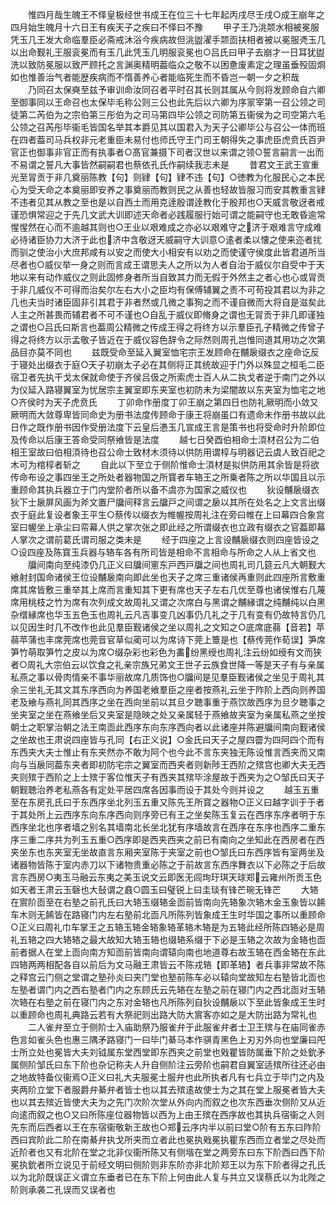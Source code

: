 <!-- { "loadSidebar": true } -->
　　惟四月哉生魄王不怿皇极经世书成王在位三十七年起丙戌尽壬戌○成王崩年之四月始生魄月十六日王有疾天子之疾曰不怿曰不豫
　　甲子王乃洮颒水相被冕服凭玉几王发大命临羣臣必斋戒沐浴今疾病故但洮盥濯手颒靣扶相者被以冕服凴玉几以出命觐礼王服衮冕而有玉几此凭玉几明服衮冕也○吕氏曰甲子去崩才一日耳犹盥洗以致防冕服以致严顾托之言渊奥精明葢临众之敬不以困惫废素定之理虽垂殁固烱如也惟善治气者能歴疾病而不惰善养心者能临死生而不昏岂一朝一夕之积哉
　　乃同召太保奭至兹予审训命汝同召者平时召其长则其属从今则将发顾命自六卿至御事同以王命召也太保毕毛称公则三公也此先后以六卿为序冡宰第一召公领之司徒第二芮伯为之宗伯第三彤伯为之司马第四毕公领之司防第五衞侯为之司空第六毛公领之召芮彤毕衞毛皆国名举其本爵见其以国君入为天子公卿毕公与召公一体而班在四者葢司马兵权非元老重臣未易付也师氏守王门司王朝得失之事虎臣虎贲氏百尹官正也御事非官正而有执事者○髙官兼摄下司者汉世以来谓之领○誓言嗣言一出而不易谓之誓凡大事皆然嗣嗣君也蔡依孔氏作嗣续我志未是
　　昔君文王武王宣重光至冐贡于非几奠丽陈教【句】则肄【句】肄不违【句】○徳教为化服民心之本民心为受天命之本奠丽即安养之事奠丽而教则民之从善也轻故皆服习而安其教重言肄不违者见其从教之至也是以自西土而用克逹殷谓逹教化于殷邦也○天威言敬迓者戒谨恐惧常迎之于先几文武大训即述天命者必践履服行始可谓之能嗣守也无敢昏逾常惺惺然在心而不逾越其则也○王业以艰难成之亦必以艰难守之济于艰难言守成难必待诸臣协力大济于此也济中含敬迓天威嗣守大训意○逺者柔以懐之使来迩者扰而驯之使治小大庶邦咸有以安之而使大小相安有以劝之而使谨守侯度此皆君道所当尽者也○威仪举一身之则而言成王谓思夫人之所以为人者自治于威仪尔自受中于天地以来有动作威仪之则此固修身者所当自致其力而无假于外然主之者心也心或冐贡于非几威仪不可得而治矣尔左右大小之臣均有保傅辅翼之责不可苟投其君以为非之几也夫当时诸臣固非引其君于非者然或几微之事狥之而不谨自微而大将自是滋矣此人主之所甚畏而辅君者不可不谨也○自乱于威仪即脩身之谓也无冐贡于非几即谨独之谓也○吕氏曰斯言也葢周公精微之传成王得之将终方以示羣臣孔子精微之传曾子得之将终方以示孟敬子皆近在于威仪容色辞令之际然则周孔岂惟同道其用功之次第品目亦莫不同也
　　兹既受命至延入翼室恤宅宗王发顾命在黼扆缀衣之座命讫反于寝处出缀衣于庭○天子初崩太子必在其侧将正其统故迎于门外以殊显之桓毛二臣宿卫者先执干戈太保就命使于齐侯吕伋之所索虎士百人从二执戈者逆于南门之外以为仪延入路寝翼室为忧居宗主翼室即东夹室也初防未为梁闇故以东夹室为恤宅之地○齐侯时为天子虎贲氏
　　丁卯命作册度丁卯王崩之第四日也防礼厥明而小敛又厥明而大敛尊卑皆同命史为册书法度传顾命于康王将崩虽口有遗命未作册书故以此日作之既作册书因作受册法度下云皇后慿玉几宣成王言是策书也将受命时升阶即位及传命以后康王答命受同祭飨皆是法度
　　越七日癸酉伯相命士湏材召公为二伯相王室故曰伯相湏待也召公命士致材木须待以供防用谓椁与明器记云虞人致百祀之木可为棺椁者斩之
　　自此以下至立于侧阶惟命士湏材是拟供防用其余皆是将欲传命布设之事四坐王之所处者器物国之所寳者车辂王之所乗者陈之所以华国且以示重顾命其执兵器立于门内堂阶者所以备不虞亦为国家之威仪也
　　狄设黼扆缀衣狄下士扆屏风画为斧文置尸牖间释言云牖戸之间谓之扆以其所在处名之上文言出缀衣于庭此复设者象王平生○蔡传以缀衣为帷幄按周礼注在旁曰帷在上曰幕四合象宫室曰幄坐上承尘曰帟幕人供之掌次张之即此经之所谓缀衣也立政有缀衣之官葢即幕人掌次之谓前葛氏谓司服之类未是
　　经于四座之上言设黼扆缀衣则四座皆设之○设四座及陈寳玉兵器与辂车各有所司皆是相命不言相命与所命之人从上省文也
　　牖间南向至纯漆仍几正义曰牖间窻东戸西戸牖之间也周礼司几筵云凡大朝觐大飨射封国命诸侯王位设黼扆南向即此坐也天子之席三重诸侯再重则此四座所言敷重席其席皆敷三重举其上席而言重知其下更有席也天子左右几优至尊也诸侯惟右几蔑席用桃枝之竹为席有次列成文故周礼又谓之次席白与黑谓之黼縁谓之纯黼纯以白黑杂缯縁席也华玉五色玉也周礼云凡吉事变几凶事仍几礼之于几有变有仍故特言仍几以见因生时几不改作也此见羣臣觐诸侯之坐以周礼之文知之○底席底蒻【音若】苹蒻苹蒲也丰席莞席也莞音官草似蔺可以为席诗下莞上簟是也【蔡传莞作荀误】笋席笋竹萌取笋竹之皮以为席○缀杂彩也彩色为畵纷黑绶也周礼注云纷如绶有文而狭者○周礼大宗伯云以饮食之礼亲宗族兄弟文王世子云族食世降一等是天子有与亲属私燕之事以骨肉情亲不事华丽故席几质饰也○牖间是见羣臣觐诸侯之坐见于周礼其余三坐礼无其文其东序西向为养国老飨羣臣之座者按燕礼云坐于阼阶上西向则养国老及飨与燕礼同其西序之坐在西向坐前以其旦夕聴事重于燕饮故西序为旦夕聴事之坐夹室之坐在燕飨坐后又夹室是隐映之处又亲属轻于燕飨故夹室为亲属私燕之坐按朝士之职掌治朝之法王南靣此西序东向东序西向者以此诸座并陈避牖间南向觐诸侯之坐故也王肃说四座皆与孔同【右正义说】○金氏曰天子之屋四霤为四阿四个而有东西夹大夫士惟止有东夹然亦不敢为阿个也今此不言东夹独无陈设惟言西夹而又南向与当扆同葢东夹者即初防宅宗之翼室而西夹者则新陟王西阶之殡宫也卿大夫无西夹则殡于西阶之上士殡于客位惟天子有西夹其殡毕涂屋故于西夹为之○邹氏曰天子朝觐聴治养老私燕各有定处平居四席各因事而设于其处今则并设之
　　越玉五重至在东房孔氏曰于东西序坐北列玉五重又陈先王所寳之器物○正义曰越字训于于者于其处所上云西序东向东序西向则序旁已有王之坐矣陈玉复云在西序东序者明于东西序坐北也序者墙之别名其墙南北长坐北犹有序墙故言在西序在东序也西序二重东序三重二序共为列玉五重○西序即是西夹西夹之前已有南向之坐知此在西房者在西夹坐东也东夹室无坐故直言东厢夹室陈于夹室之前也○邹氏曰东西序皆有室两坐及诸器物皆陈于室内赤刀以下诸物贵重必陈之于前故言东西序舞衣以下必陈之于后故言东西房○夷玉马融云东夷之美玉说文云即医无闾珣玗琪天球郑云雍州所贡玉色如天者王肃云玉磬也大鼔谓之鼖○圆玉曰璧锐上曰圭琰有锋芒琬无锋芒
　　大辂在賔阶靣至在右塾之前孔氏曰大辂玉缀辂金靣前皆南向先辂象次辂木金玉象皆以餙车木则无餙皆在路寝门内左右塾前北靣凡所陈列皆象成王生时华国之事所以重顾命○正义曰周礼巾车掌王之五辂玉辂金辂象辂革辂木辂是为五辂此经所陈四辂必是周礼五辂之四大辂辂之最大故知大辂玉辂也缀辂系缀于下必是玉辂之次故为金辂也靣前者据人在堂上靣向南方知靣前皆南向谓辕向南也地道尊右故玉辂在西金辂在东此四辂两两相配各自以前后为文马融王肃皆云不陈戎辂【即革辂】者兵事非常故不陈之释宫云门侧之堂谓之塾孙炎曰夹门堂也塾前陈车必以辕向堂故知左右塾皆北靣也左塾者谓门内之西右塾者门内之东顾氏云先辂在左塾之前在寝门内之西北靣对玉辂次辂在右塾之前在寝门内之东对金辂也凡所陈列自狄设黼扆以下至此皆象成王生时以重顾命也周礼典路云若有大祭祀则出路大防大賔客亦如之是大防出路为常礼也
　　二人雀弁至立于侧阶士入庙助祭乃服雀弁于此服雀弁者士卫王殡与在庙同雀赤色言如雀头色也惠三隅矛路寝门一曰毕门綦马本作骐青黑色上刃刃外向也堂廉曰戺士所立处也冕皆大夫刘钺属东堂西堂即东西夹之前堂也戣瞿皆防属垂下阶之处鈗矛属侧阶邹氏曰东下阶也杂记称夫人升自侧阶注云旁阶也嗣君自翼室适殡所往还必由之地故特备仪衞焉○正义曰礼大夫服冕士服弁也此所执者凡有七兵立于毕门之内及夹两阶立堂下者服爵弁綦弁者皆士也以其去殡逺故使士为之其在堂上服冕者皆大夫也以其去殡近皆使大夫为之先门次阶次堂从外向内而叙之也次东西垂次侧阶又从近向逺而叙之也○又曰所陈座位器物皆以西为上由王殡在西序故也其执兵宿衞之人则先东而后西者以王在东宿衞敬新王故也○郑云序内半以前曰堂○阶有五东曰阼阶西曰宾阶此二阶在南綦弁执戈所夹而立者此也冕执戣冕执瞿东西而立者堂之尽处而近阶者也又有北阶在堂之北非仪衞所陈又有侧堦在堂之两旁东曰东下阶西曰西下阶冕执鈗者所立说见于前经文明曰侧阶则非东阶亦非北阶郑王以为东下阶者得之孔氏以为北阶既误正义谓立东垂者已在东下阶上何由此人复与共立又误蔡氏以为北陛之阶则承袭二孔误而又误者也
